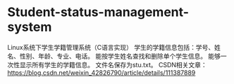 # Student-status-management-system
Linux系统下学生学籍管理系统（C语言实现）
学生的学籍信息包括：学号、姓名、性别、年龄、专业、电话。
能按学生姓名查找和删除单个学生信息。
能够一次性显示所有学生的学籍信息。
文件名保存为stu.txt。
CSDN相关文章：https://blog.csdn.net/weixin_42826790/article/details/111387889
